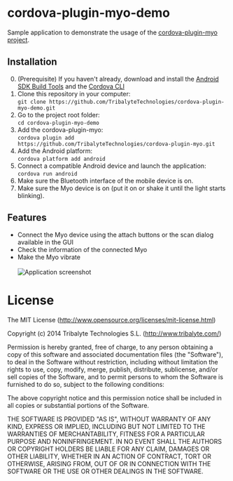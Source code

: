 # cordova-plugin-myo-demo
Sample application to demonstrate the usage of the <a href="https://github.com/TribalyteTechnologies/cordova-plugin-myo">cordova-plugin-myo project</a>.

<!--## Sample app for Android
<a href="https://play.google.com/store/apps/details?id=com.tribalyte.app.myoplugindemo">
  <img alt="Android app on Google Play"
       src="https://developer.android.com/images/brand/en_app_rgb_wo_60.png" />
</a>-->

## Installation
0. (Prerequisite) If you haven't already, download and install the [Android SDK Build Tools](https://developer.android.com/tools/revisions/build-tools.html) and the [Cordova CLI](http://cordova.apache.org/docs/en/edge/guide_cli_index.md.html#The%20Command-Line%20Interface_installing_the_cordova_cli)
1. Clone this repository in your computer:<br>
```git clone https://github.com/TribalyteTechnologies/cordova-plugin-myo-demo.git```
2. Go to the project root folder:<br>
```cd cordova-plugin-myo-demo```
3. Add the cordova-plugin-myo:<br>
```cordova plugin add https://github.com/TribalyteTechnologies/cordova-plugin-myo.git```
4. Add the Android platform:<br>
```cordova platform add android```
5. Connect a compatible Android device and launch the application:<br>
```cordova run android```
6. Make sure the Bluetooth interface of the mobile device is on.
7. Make sure the Myo device is on (put it on or shake it until the light starts blinking).

## Features
* Connect the Myo device using the attach buttons or the scan dialog available in the GUI
* Check the information of the connected Myo
* Make the Myo vibrate
<br><br>
![Application screenshot](screenshot.png?raw=true "Application screenshot")

# License
The MIT License (http://www.opensource.org/licenses/mit-license.html)

Copyright (c) 2014 Tribalyte Technologies S.L. (http://www.tribalyte.com/)

Permission is hereby granted, free of charge, to any person obtaining a copy
of this software and associated documentation files (the "Software"), to deal
in the Software without restriction, including without limitation the rights
to use, copy, modify, merge, publish, distribute, sublicense, and/or sell
copies of the Software, and to permit persons to whom the Software is
furnished to do so, subject to the following conditions:

The above copyright notice and this permission notice shall be included in
all copies or substantial portions of the Software.

THE SOFTWARE IS PROVIDED "AS IS", WITHOUT WARRANTY OF ANY KIND, EXPRESS OR
IMPLIED, INCLUDING BUT NOT LIMITED TO THE WARRANTIES OF MERCHANTABILITY,
FITNESS FOR A PARTICULAR PURPOSE AND NONINFRINGEMENT. IN NO EVENT SHALL THE
AUTHORS OR COPYRIGHT HOLDERS BE LIABLE FOR ANY CLAIM, DAMAGES OR OTHER
LIABILITY, WHETHER IN AN ACTION OF CONTRACT, TORT OR OTHERWISE, ARISING FROM,
OUT OF OR IN CONNECTION WITH THE SOFTWARE OR THE USE OR OTHER DEALINGS IN
THE SOFTWARE.
